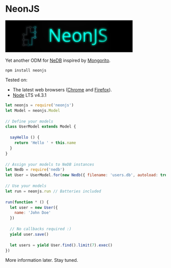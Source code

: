 # NeonJS

![NeonJS Logo](neon.jpg)

Yet another ODM for [NeDB](https://github.com/louischatriot/nedb) inspired by [Mongorito](http://mongorito.com/).


```
npm install neonjs
```

Tested on:
- The latest web browsers ([Chrome](https://www.google.com/chrome/) and [Firefox](https://www.mozilla.org/en-US/firefox/new/)).
- [Node](https://nodejs.org/en/) LTS v4.3.1

```javascript
let neonjs = require('neonjs')
let Model = neonjs.Model

// Define your models
class UserModel extends Model {
  
  sayHello () {
    return 'Hello ' + this.name
  }
}

// Assign your models to NeDB instances
let Nedb = require('nedb')
let User = UserModel.for(new Nedb({ filename: 'users.db', autoload: true }))

// Use your models
let run = neonjs.run // Batteries included

run(function * () {
  let user = new User({
    name: 'John Doe'
  })
  
  // No callbacks required :)
  yield user.save()
  
  let users = yield User.find().limit(7).exec()
})
```

More information later. Stay tuned.

